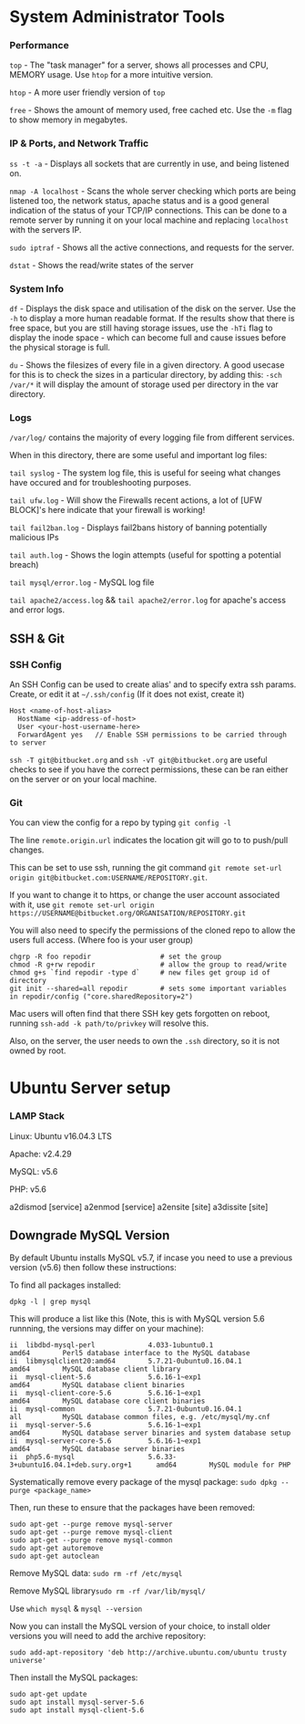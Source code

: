 # System Administrator Tools
### Performance
`top` - The "task manager" for a server, shows all processes and CPU, MEMORY usage. Use `htop` for a more intuitive version. 

`htop` - A more user friendly version of `top` 

`free` - Shows the amount of memory used, free cached etc. Use the `-m` flag to show memory in megabytes.

### IP & Ports, and Network Traffic
`ss -t -a` - Displays all sockets that are currently in use, and being listened on.

`nmap -A localhost` - Scans the whole server checking which ports are being listened too, the network status, apache status and is a good general indication of the status of your TCP/IP connections. This can be done to a remote server by running it on your local machine and replacing `localhost` with the servers IP.

`sudo iptraf` - Shows all the active connections, and requests for the server.

`dstat` - Shows the read/write states of the server

### System Info 
`df` - Displays the disk space and utilisation of the disk on the server. Use the `-h` to display a more human readable format.
If the results show that there is free space, but you are still having storage issues, use the `-hTi` flag to display the inode space - which can become full and cause issues before the physical storage is full.

`du` - Shows the filesizes of every file in a given directory. A good usecase for this is to check the sizes in a particular directory, by adding this: `-sch /var/*` it will display the amount of storage used per directory in the var directory.

### Logs 
`/var/log/` contains the majority of every logging file from different services.

When in this directory, there are some useful and important log files:

`tail syslog` - The system log file, this is useful for seeing what changes have occured and for troubleshooting purposes.

`tail ufw.log` - Will show the Firewalls recent actions, a lot of [UFW BLOCK]'s here indicate that your firewall is working!

`tail fail2ban.log` - Displays fail2bans history of banning potentially malicious IPs

`tail auth.log` - Shows the login attempts (useful for spotting a potential breach)

`tail mysql/error.log` - MySQL log file

`tail apache2/access.log` && `tail apache2/error.log` for apache's access and error logs.


## SSH & Git
### SSH Config
An SSH Config can be used to create alias' and to specify extra ssh params.
Create, or edit it at `~/.ssh/config` (If it does not exist, create it)

```
Host <name-of-host-alias>
  HostName <ip-address-of-host>
  User <your-host-username-here>
  ForwardAgent yes   // Enable SSH permissions to be carried through to server
```

`ssh -T git@bitbucket.org` and `ssh -vT git@bitbucket.org` are useful checks to see if you have the correct permissions, these can be ran either on the server or on your local machine.

### Git
You can view the config for a repo by typing `git config -l`

The line `remote.origin.url` indicates the location git will go to to push/pull changes.

This can be set to use ssh, running the git command `git remote set-url origin git@bitbucket.com:USERNAME/REPOSITORY.git`.

If you want to change it to https, or change the user account associated with it, use `git remote set-url origin https://USERNAME@bitbucket.org/ORGANISATION/REPOSITORY.git`

You will also need to specify the permissions of the cloned repo to allow the users full access. (Where foo is your user group)
```
chgrp -R foo repodir                 # set the group
chmod -R g+rw repodir                # allow the group to read/write
chmod g+s `find repodir -type d`     # new files get group id of directory
git init --shared=all repodir        # sets some important variables in repodir/config ("core.sharedRepository=2")
```

Mac users will often find that there SSH key gets forgotten on reboot, running `ssh-add -k path/to/privkey` will resolve this.

Also, on the server, the user needs to own the `.ssh` directory, so it is not owned by root.

# Ubuntu Server setup
### LAMP Stack

Linux: Ubuntu v16.04.3 LTS

Apache: v2.4.29

MySQL: v5.6

PHP: v5.6

a2dismod [service]
a2enmod [service]
a2ensite [site]
a3dissite [site]


## Downgrade MySQL Version
By default Ubuntu installs MySQL v5.7, if incase you need to use a previous version (v5.6) then follow these instructions:

To find all packages installed:
```
dpkg -l | grep mysql
```

This will produce a list like this (Note, this is with MySQL version 5.6 runnning, the versions may differ on your machine): 
```
ii  libdbd-mysql-perl             4.033-1ubuntu0.1                           amd64        Perl5 database interface to the MySQL database
ii  libmysqlclient20:amd64        5.7.21-0ubuntu0.16.04.1                    amd64        MySQL database client library
ii  mysql-client-5.6              5.6.16-1~exp1                              amd64        MySQL database client binaries
ii  mysql-client-core-5.6         5.6.16-1~exp1                              amd64        MySQL database core client binaries
ii  mysql-common                  5.7.21-0ubuntu0.16.04.1                    all          MySQL database common files, e.g. /etc/mysql/my.cnf
ii  mysql-server-5.6              5.6.16-1~exp1                              amd64        MySQL database server binaries and system database setup
ii  mysql-server-core-5.6         5.6.16-1~exp1                              amd64        MySQL database server binaries
ii  php5.6-mysql                  5.6.33-3+ubuntu16.04.1+deb.sury.org+1      amd64        MySQL module for PHP
```

Systematically remove every package of the mysql package:
`sudo dpkg --purge <package_name>`

Then, run these to ensure that the packages have been removed:
```
sudo apt-get --purge remove mysql-server
sudo apt-get --purge remove mysql-client
sudo apt-get --purge remove mysql-common
sudo apt-get autoremove
sudo apt-get autoclean
```

Remove MySQL data: `sudo rm -rf /etc/mysql`

Remove MySQL library`sudo rm -rf /var/lib/mysql/`

Use `which mysql` & `mysql --version`

Now you can install the MySQL version of your choice, to install older versions you will need to add the archive repository: 

```
sudo add-apt-repository 'deb http://archive.ubuntu.com/ubuntu trusty universe'
```
Then install the MySQL packages:
```
sudo apt-get update
sudo apt install mysql-server-5.6
sudo apt install mysql-client-5.6
```

